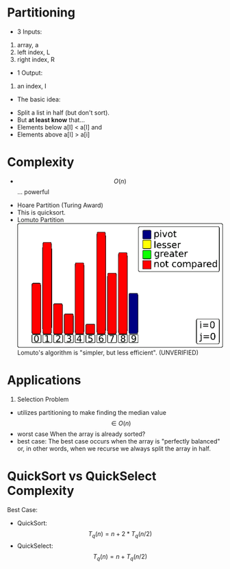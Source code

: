 # Partitioning

* 3 Inputs:
1. array, a
2. left index, L
3. right index, R

* 1 Output:
1. an index, I

* The basic idea:
- Split a list in half (but don't sort).
 - But __at least know__ that...
  - Elements below a[I] < a[I]
    and
  - Elements above a[I] > a[i]

# Complexity
* $$ O(n) $$... powerful
- Hoare Partition (Turing Award)
 - This is quicksort.
- Lomuto Partition
  ![lomuto](lomuto.gif)
  Lomuto's algorithm is "simpler, but less efficient". (UNVERIFIED)

# Applications
1. Selection Problem
 * utilizes partitioning to make finding the median value $$ \in O(n) $$
 * worst case
   When the array is already sorted?
 * best case:
   The best case occurs when the array is "perfectly balanced" or, in other words, when we recurse we always split the array in half.

# QuickSort vs QuickSelect Complexity
Best Case:
 - QuickSort:
   $$ T_q(n) = n + 2*T_q(n/2) $$
 - QuickSelect:
   $$ T_q(n) = n + T_q(n/2) $$

